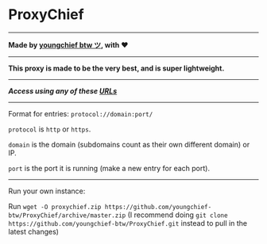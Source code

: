 # ProxyChief

---

**Made by [youngchief btw ツ](https://github.com/youngchief-btw), with ❤️**

---

**This proxy is made to be the very best, and is super lightweight.**

---

**_Access using any of these [URLs](/ListOfInstances.txt)_**

---

Format for entries: `protocol://domain:port/`

`protocol` is `http` or `https`.

`domain` is the domain (subdomains count as their own different domain) or IP.

`port` is the port it is running (make a new entry for each port).

---

Run your own instance:

Run `wget -O proxychief.zip https://github.com/youngchief-btw/ProxyChief/archive/master.zip` (I recommend doing `git clone https://github.com/youngchief-btw/ProxyChief.git` instead to pull in the latest changes)